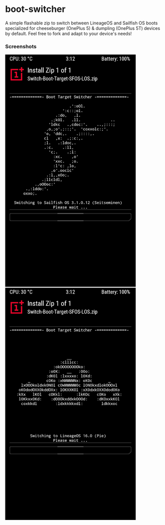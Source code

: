 # boot-switcher
A simple flashable zip to switch between LineageOS and Sailfish OS boots specialized for cheeseburger (OnePlus 5) & dumpling (OnePlus 5T) devices by default. Feel free to fork and adapt to your device's needs!

### Screenshots

![Sailfish OS](screenshots/sfos.png "Switching boot to SFOS")
![LineageOS](screenshots/los.png "Switching boot to LOS")
